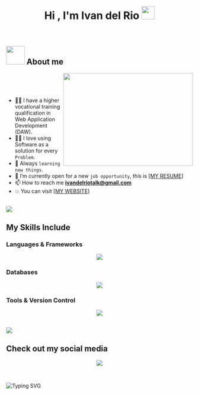 <h1 align="center">Hi , I'm Ivan del Rio <img src="https://media.giphy.com/media/hvRJCLFzcasrR4ia7z/giphy.gif" width="35"></h1>

<br>

## <picture><img src = "https://github.com/7oSkaaa/7oSkaaa/blob/main/Images/about_me.gif?raw=true" width = 50px></picture> About me
  
<picture>
  <img align="right" src="https://i.pinimg.com/originals/77/ca/a3/77caa32884d735d439ade45ba37feaf2.gif" width = 350px height=250>
</picture>
  
<br><br><br>

- :student: I have a higher vocational training qualification in Web Application Development (DAW).  
- :technologist: I love using Software as a solution for every `Problem`.  
- 📖​ Always `learning new things`.  
- :thinking: I’m currently open for a new `job opportunity`, this is [[MY RESUME]](https://ivan-del-rio-portfolio.vercel.app/img/CV_IVAN_DEL_RIO_EN.pdf)  
- 📫 How to reach me **ivandelriotalk@gmail.com**  
- :boom: You can visit [[MY WEBSITE]](https://ivan-del-rio-portfolio.vercel.app/)  

<br>

<img src="https://user-images.githubusercontent.com/73097560/115834477-dbab4500-a447-11eb-908a-139a6edaec5c.gif">

## My Skills Include

### Languages & Frameworks
<p align="center">
  <a href="https://skillicons.dev">
    <img src="https://skillicons.dev/icons?i=js,html,css,nodejs,express,py&theme=dark&perline=6" />
  </a>
</p>

### Databases
<p align="center">
  <a href="https://skillicons.dev">
    <img src="https://skillicons.dev/icons?i=mysql,mongodb&theme=dark&perline=5" />
  </a>
</p>

### Tools & Version Control
<p align="center">
  <a href="https://skillicons.dev">
    <img src="https://skillicons.dev/icons?i=git,github,docker,vscode,postman,figma&theme=dark&perline=6" />
  </a>
</p>

<br>

<img src="https://user-images.githubusercontent.com/73097560/115834477-dbab4500-a447-11eb-908a-139a6edaec5c.gif">

## Check out my social media
<p align="center">
  <a href="https://skillicons.dev">
    <img src="https://skillicons.dev/icons?i=linkedin&theme=light" />
  </a>
</p>

<br>

![Typing SVG](https://readme-typing-svg.herokuapp.com?font=Fira+Code&duration=2000&pause=300&color=EF38F7&width=435&lines=Thanks+for+visiting!)
